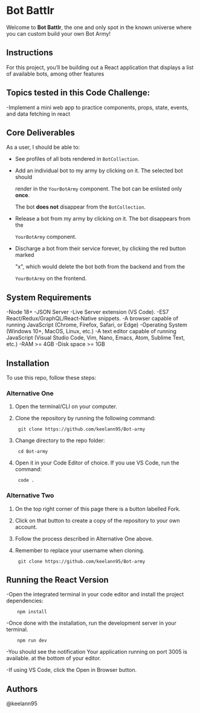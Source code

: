  # Bot Battlr
Welcome to **Bot Battlr**, the one and only spot in the known universe where you can custom build your own Bot Army!

## Instructions
For this project, you’ll be building out a React application that displays a list of available bots, among other features
 
 ## Topics tested in this Code Challenge:
 
-Implement a mini web app to practice components, props, state, events, and data fetching in react
  ## Core Deliverables
As a user, I should be able to:

- See profiles of all bots rendered in `BotCollection`.

- Add an individual bot to my army by clicking on it. The selected bot should

  render in the `YourBotArmy` component. The bot can be enlisted only **once**.

  The bot **does not** disappear from the `BotCollection`.

- Release a bot from my army by clicking on it. The bot disappears from the

  `YourBotArmy` component.

- Discharge a bot from their service forever, by clicking the red button marked

  "x", which would delete the bot both from the backend and from the

  `YourBotArmy` on the frontend.



##  System Requirements
-Node 18+
-JSON Server
-Live Server extension (VS Code).
-ES7 React/Redux/GraphQL/React-Native snippets.
-A browser capable of running JavaScript (Chrome, Firefox, Safari, or Edge)
-Operating System (Windows 10+, MacOS, Linux, etc.)
-A text editor capable of running JavaScript (Visual Studio Code, Vim, Nano,   Emacs, Atom, Sublime Text, etc.)
-RAM >= 4GB
-Disk space >= 1GB

## Installation
To use this repo, follow these steps:

 ### Alternative One
1. Open the terminal/CLI on your computer.

2. Clone the repository by running the following command:

        git clone https://github.com/keelann95/Bot-army
3. Change directory to the repo folder:

        cd Bot-army
4. Open it in your Code Editor of choice. If you use VS Code, run the command:

        code .

  ### Alternative Two
1. On the top right corner of this page there is a button labelled Fork.

2. Click on that button to create a copy of the repository to your own account.

3. Follow the process described in Alternative One above.

4. Remember to replace your username when cloning.

        git clone https://github.com/keelann95/Bot-army

  ## Running the React Version
-Open the integrated terminal in your code editor and install the project  dependencies:

        npm install

-Once done with the installation, run the development server in your terminal.

        npm run dev

-You should see the notification Your application running on port 3005 is  available. at the bottom of your editor.

-If using VS Code, click the Open in Browser button.



 ## Authors
 @keelann95
